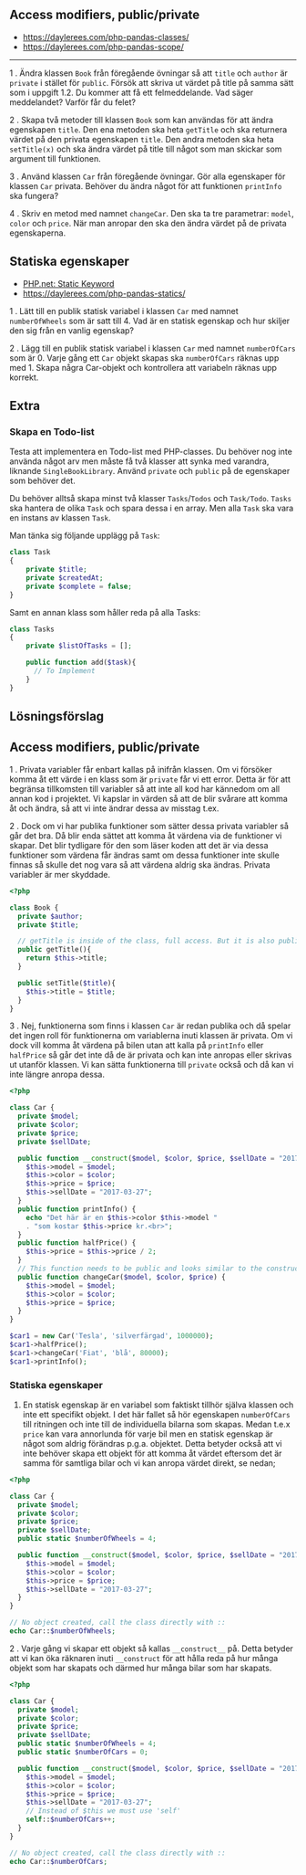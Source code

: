 ## Access modifiers, public/private

* https://daylerees.com/php-pandas-classes/
* https://daylerees.com/php-pandas-scope/

---

1 . Ändra klassen `Book` från föregående övningar så att `title` och `author` är `private` i stället för `public`. Försök att skriva ut värdet på title på samma sätt som i uppgift 1.2. Du kommer att få ett felmeddelande. Vad säger meddelandet? Varför får du felet?

2 . Skapa två metoder till klassen `Book` som kan användas för att ändra egenskapen `title`. Den ena metoden ska heta `getTitle` och ska returnera värdet på den privata egenskapen `title`. Den andra metoden ska heta `setTitle(x)` och ska ändra värdet på title till något som man skickar som argument till funktionen.

3 . Använd klassen `Car` från föregående övningar. Gör alla egenskaper för klassen `Car` privata. Behöver du ändra något för att funktionen `printInfo` ska fungera?

4 . Skriv en metod med namnet `changeCar`. Den ska ta tre parametrar: `model`, `color` och `price`. När man anropar den ska den ändra värdet på de privata egenskaperna.

## Statiska egenskaper

* [PHP.net: Static Keyword](http://php.net/manual/en/language.oop5.static.php)
* https://daylerees.com/php-pandas-statics/

1 . Lätt till en publik statisk variabel i klassen `Car` med namnet `numberOfWheels` som är satt till 4. Vad är en statisk egenskap och hur skiljer den sig från en vanlig egenskap?

2 . Lägg till en publik statisk variabel i klassen `Car` med namnet `numberOfCars` som är 0. Varje gång ett `Car` objekt skapas ska `numberOfCars` räknas upp med 1. Skapa några Car-objekt och kontrollera att variabeln räknas upp korrekt.


## Extra

### Skapa en Todo-list

Testa att implementera en Todo-list med PHP-classes. Du behöver nog inte använda något arv men måste få två klasser att synka med varandra, liknande `SingleBookLibrary`. Använd `private` och `public` på de egenskaper som behöver det.

Du behöver alltså skapa minst två klasser `Tasks`/`Todos` och `Task/Todo`. `Tasks` ska hantera de olika `Task` och spara dessa i en array. Men alla `Task` ska vara en instans av klassen `Task`. 

Man tänka sig följande upplägg på `Task`:

```php
class Task
{
    private $title;
    private $createdAt;
    private $complete = false;
}
```

Samt en annan klass som håller reda på alla Tasks:

```php
class Tasks
{
    private $listOfTasks = [];

    public function add($task){
      // To Implement
    }
}
```

## Lösningsförslag

## Access modifiers, public/private

1 . Privata variabler får enbart kallas på inifrån klassen. Om vi försöker komma åt ett värde i en klass som är `private` får vi ett error. Detta är för att begränsa tillkomsten till variabler så att inte all kod har kännedom om all annan kod i projektet. Vi kapslar in värden så att de blir svårare att komma åt och ändra, så att vi inte ändrar dessa av misstag t.ex.

2 .
Dock om vi har publika funktioner som sätter dessa privata variabler så går det bra. Då blir enda sättet att komma åt värdena via de funktioner vi skapar. Det blir tydligare för den som läser koden att det är via dessa funktioner som värdena får ändras samt om dessa funktioner inte skulle finnas så skulle det nog vara så att värdena aldrig ska ändras. Privata variabler är mer skyddade.
```php
<?php

class Book {
  private $author;
  private $title;

  // getTitle is inside of the class, full access. But it is also public so we can use it outside of the class
  public getTitle(){
    return $this->title;
  }

  public setTitle($title){
    $this->title = $title;
  }
}
```

3 . Nej, funktionerna som finns i klassen `Car` är redan publika och då spelar det ingen roll för funktionerna om variablerna inuti klassen är privata. Om vi dock vill komma åt värdena på bilen utan att kalla på `printInfo` eller `halfPrice` så går det inte då de är privata och kan inte anropas eller skrivas ut utanför klassen. Vi kan sätta funktionerna till `private` också och då kan vi inte längre anropa dessa.
```php
<?php

class Car {
  private $model;
  private $color;
  private $price;
  private $sellDate;

  public function __construct($model, $color, $price, $sellDate = "2017-04-18") {
    $this->model = $model;
    $this->color = $color;
    $this->price = $price;
    $this->sellDate = "2017-03-27";
  }
  public function printInfo() {
    echo "Det här är en $this->color $this->model "
    . "som kostar $this->price kr.<br>";
  }
  public function halfPrice() {
    $this->price = $this->price / 2;
  }
  // This function needs to be public and looks similar to the construct function
  public function changeCar($model, $color, $price) {
    $this->model = $model;
    $this->color = $color;
    $this->price = $price;
  }
}

$car1 = new Car('Tesla', 'silverfärgad', 1000000);
$car1->halfPrice();
$car1->changeCar('Fiat', 'blå', 80000);
$car1->printInfo();

```

### Statiska egenskaper

1. En statisk egenskap är en variabel som faktiskt tillhör själva klassen och inte ett specifikt objekt. I det här fallet så hör egenskapen `numberOfCars` till ritningen och inte till de individuella bilarna som skapas. Medan t.e.x `price` kan vara annorlunda för varje bil men en statisk egenskap är något som aldrig förändras p.g.a. objektet. Detta betyder också att vi inte behöver skapa ett objekt för att komma åt värdet eftersom det är samma för samtliga bilar och vi kan anropa värdet direkt, se nedan;

```php
<?php

class Car {
  private $model;
  private $color;
  private $price;
  private $sellDate;
  public static $numberOfWheels = 4;

  public function __construct($model, $color, $price, $sellDate = "2017-04-18") {
    $this->model = $model;
    $this->color = $color;
    $this->price = $price;
    $this->sellDate = "2017-03-27";
  }
}

// No object created, call the class directly with ::
echo Car::$numberOfWheels;

```

2 . Varje gång vi skapar ett objekt så kallas `__construct__` på. Detta betyder att vi kan öka räknaren inuti `__construct` för att hålla reda på hur många objekt som har skapats och därmed hur många bilar som har skapats.

```php
<?php

class Car {
  private $model;
  private $color;
  private $price;
  private $sellDate;
  public static $numberOfWheels = 4;
  public static $numberOfCars = 0;

  public function __construct($model, $color, $price, $sellDate = "2017-04-18") {
    $this->model = $model;
    $this->color = $color;
    $this->price = $price;
    $this->sellDate = "2017-03-27";
    // Instead of $this we must use 'self'
    self::$numberOfCars++;
  }
}

// No object created, call the class directly with ::
echo Car::$numberOfCars;

```
